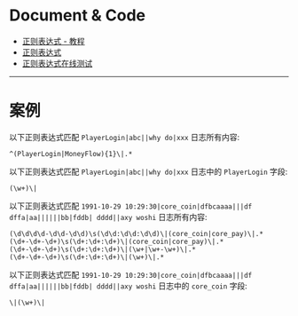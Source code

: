 
# Document & Code

- [正则表达式 - 教程](http://www.runoob.com/regexp/regexp-tutorial.html)
- [正则表达式](https://developer.mozilla.org/zh-CN/docs/Web/JavaScript/Guide/Regular_Expressions)
- [正则表达式在线测试](http://tool.chinaz.com/regex)

---

# 案例

以下正则表达式匹配 `PlayerLogin|abc||why do|xxx` 日志所有内容:
```
^(PlayerLogin|MoneyFlow){1}\|.*
```

以下正则表达式匹配 `PlayerLogin|abc||why do|xxx` 日志中的 `PlayerLogin` 字段:
```
(\w+)\|
```

以下正则表达式匹配 `1991-10-29 10:29:30|core_coin|dfbcaaaa|||df dffa|aa||||||bb|fddb| dddd||axy woshi` 日志所有内容:
```
(\d\d\d\d-\d\d-\d\d)\s(\d\d:\d\d:\d\d)\|(core_coin|core_pay)\|.*
(\d+-\d+-\d+)\s(\d+:\d+:\d+)\|(core_coin|core_pay)\|.*
(\d+-\d+-\d+)\s(\d+:\d+:\d+)\|(\w+|\w+-\w+)\|.*
(\d+-\d+-\d+)\s(\d+:\d+:\d+)\|(\w+)\|.*
```

以下正则表达式匹配 `1991-10-29 10:29:30|core_coin|dfbcaaaa|||df dffa|aa||||||bb|fddb| dddd||axy woshi` 日志中的 `core_coin` 字段:
```
\|(\w+)\|
```
